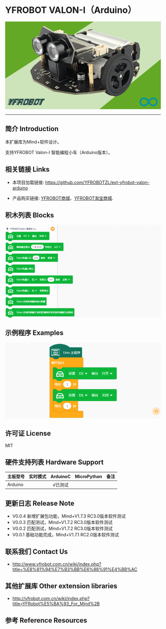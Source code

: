 # YFROBOT VALON-I（Arduino）

![](./arduinoC/_images/featured.png)

---------------------------------------------------------

## 简介 Introduction

本扩展库为Mind+软件设计。

支持YFROBOT Valon-I 智能编程小车（Arduino版本）。


## 相关链接 Links
* 本项目加载链接: https://github.com/YFROBOTZL/ext-yfrobot-valon-arduino

* 产品购买链接: [YFROBOT商城](https://www.yfrobot.com/)、[YFROBOT淘宝商城](https://yfrobot.taobao.com/).


## 积木列表 Blocks
![](./arduinoC/_images/blocks.png)


## 示例程序 Examples
![](./arduinoC/_images/example.png)


## 许可证 License
MIT


## 硬件支持列表 Hardware Support

主板型号                | 实时模式    | ArduinoC   | MicroPython    | 备注
------------------ | :----------: | :----------: | :---------: | -----
Arduino        |             |        √已测试      |             | 


## 更新日志 Release Note
* V0.0.4  新增扩展包功能，Mind+V1.7.3 RC3.0版本软件测试
* V0.0.3  匹配测试，Mind+V1.7.2 RC3.0版本软件测试
* V0.0.2  匹配测试，Mind+V1.7.2 RC3.0版本软件测试
* V0.0.1  基础功能完成，Mind+V1.7.1 RC2.0版本软件测试


## 联系我们 Contact Us
* http://www.yfrobot.com.cn/wiki/index.php?title=%E8%81%94%E7%B3%BB%E6%88%91%E4%BB%AC

## 其他扩展库 Other extension libraries
* http://yfrobot.com.cn/wiki/index.php?title=YFRobot%E5%BA%93_For_Mind%2B

## 参考 Reference Resources
